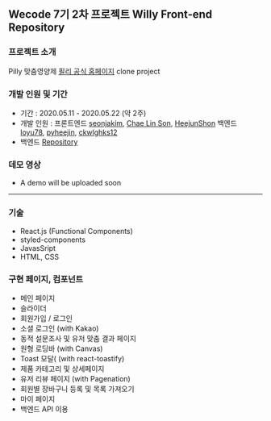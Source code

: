 ## Wecode 7기 2차 프로젝트 Willy Front-end Repository
### 프로젝트 소개
Pilly 맞춤영양제 [필리 공식 홈페이지](https://pilly.kr/) clone project

### 개발 인원 및 기간
- 기간 : 2020.05.11 - 2020.05.22 (약 2주)
- 개발 인원 : 프론트엔드 [seonjakim](https://github.com/seonjakim), [Chae Lin Son](https://github.com/Soncl97), [HeejunShon](https://github.com/HeejunShon) 백엔드 [loyu78](https://github.com/loyu78), [pyheejin](https://github.com/pyheejin), [ckwlghks12](https://github.com/ckwlghks12)
- 백엔드 [Repository](https://github.com/wecode-bootcamp-korea/Willy-backend)

### 데모 영상
- A demo will be uploaded soon
---
### 기술
- React.js (Functional Components)
- styled-components
- JavasSript
- HTML, CSS

### 구현 페이지, 컴포넌트
- 메인 페이지
- 슬라이더
- 회원가입 / 로그인
- 소셜 로그인 (with Kakao)
- 동적 설문조사 및 유저 맞춤 결과 페이지
- 원형 로딩바 (with Canvas)
- Toast 모달( (with react-toastify)
- 제품 카테고리 및 상세페이지
- 유저 리뷰 페이지 (with Pagenation)
- 회원별 장바구니 등록 및 목록 가져오기
- 마이 페이지
- 백엔드 API 이용
